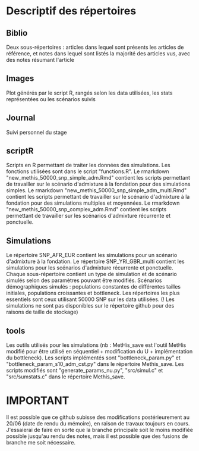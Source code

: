 # Descriptif des répertoires

## Biblio
Deux sous-répertoires : articles dans lequel sont présents les articles de référence, et notes dans lequel sont listés la majorité des articles vus, avec des notes résumant l'article

## Images
Plot générés par le script R, rangés selon les data utilisées, les stats représentées ou les scénarios suivis

## Journal
Suivi personnel du stage

## scriptR
Scripts en R permettant de traiter les données des simulations.
Les fonctions utilisées sont dans le script "functions.R".
Le rmarkdown "new_methis_50000_snp_simple_adm.Rmd" contient les scripts permettant de travailler sur le scénario d'admixture à la fondation pour des simulations simples.
Le rmarkdown "new_methis_50000_snp_simple_adm_multi.Rmd" contient les scripts permettant de travailler sur le scénario d'admixture à la fondation pour des simulations multiples et moyennées.
Le rmarkdown "new_methis_50000_snp_complex_adm.Rmd" contient les scripts permettant de travailler sur les scénarios d'admixture récurrente et ponctuelle.

## Simulations
Le répertoire SNP_AFR_EUR contient les simulations pour un scénario d'admixture à la fondation.
Le répertoire SNP_YRI_GBR_multi contient les simulations pour les scénarios d'admixture récurrente et ponctuelle.
Chaque sous-répertoire contient un type de simulation et de scénario simulés selon des paramètres pouvant être modifiés.
Scénarios démographiques simulés : populations constantes de différentes tailles initiales, populations croissantes et bottleneck.
Les répertoires les plus essentiels sont ceux utilisant 50000 SNP sur les data utilisées.
(! Les simulations ne sont pas disponibles sur le répertoire github pour des raisons de taille de stockage)

## tools
Les outils utilisés pour les simulations (nb : MetHis_save est l'outil MetHis modifié pour être utilisé en séquentiel + modification du U + implémentation du bottleneck).
Les scripts implémentés sont "bottleneck_param.py" et "bottleneck_param_s10_adm_cst.py" dans le répertoire Methis_save. Les scripts modifiés sont "generate_params_nu.py", "src/simul.c" et "src/sumstats.c" dans le répertoire Methis_save.

# IMPORTANT
Il est possible que ce github subisse des modifications postérieurement au 20/06 (date de rendu du mémoire), en raison de travaux toujours en cours. J'essaierai de faire en sorte que la branche principale soit le moins modifiée possible jusqu'au rendu des notes, mais il est possible que des fusions de branche me soit nécessaire.
